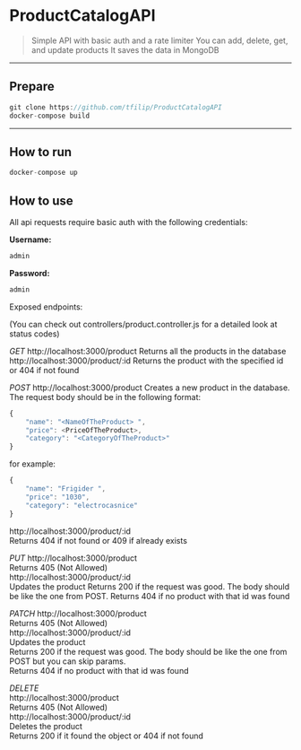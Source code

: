 # ProductCatalogAPI

> Simple API with basic auth and a rate limiter
> You can add, delete, get, and update products
> It saves the data in MongoDB 

---

## Prepare

```javascript
git clone https://github.com/tfilip/ProductCatalogAPI
docker-compose build
```

---

## How to run

```javascript
docker-compose up
```

## How to use

All api requests require basic auth with the following credentials: 

**Username:**
```javascript
admin
```
**Password:**
```javascript
admin
```


Exposed endpoints:

(You can check out controllers/product.controller.js for a detailed look at status codes)

*GET*
http://localhost:3000/product 
Returns all the products in the database
http://localhost:3000/product/:id 
Returns the product with the specified id or 404 if not found
  
*POST*
http://localhost:3000/product 
Creates a new product in the database. 
The request body should be in the following format:

```javascript
{
    "name": "<NameOfTheProduct> ",
    "price": <PriceOfTheProduct>,
    "category": "<CategoryOfTheProduct>"
}
```

for example:
```javascript
{
    "name": "Frigider ",
    "price": "1030",
    "category": "electrocasnice"
}
```
http://localhost:3000/product/:id    
Returns 404 if not found or 409 if already exists 
   
*PUT*
http://localhost:3000/product   
Returns 405 (Not Allowed)  
http://localhost:3000/product/:id  
 Updates the product
 Returns 200 if the request was good. The body should be like the one from POST. 
 Returns 404 if no product with that id was found  
   
*PATCH*
http://localhost:3000/product   
Returns 405 (Not Allowed)  
http://localhost:3000/product/:id  
Updates the product  
Returns 200 if the request was good. The body should be like the one from POST but you can skip params.   
Returns 404 if no product with that id was found  

*DELETE*  
http://localhost:3000/product  
Returns 405 (Not Allowed)  
http://localhost:3000/product/:id  
Deletes the product  
Returns 200 if it found the object or 404 if not found